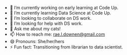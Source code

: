 

- 🔭 I’m currently working on early learning at Code Up.
- 🌱 I’m currently learning Data Science at Code Up.
- 👯 I’m looking to collaborate on DS work.
- 🤔 I’m looking for help with DS work.
- 💬 Ask me about my cats!
- 📫 How to reach me: rae.l.downen@gmail.com
- 😄 Pronouns: She/her/hers
- ⚡ Fun fact: Transitioning from librarian to data scientist.

